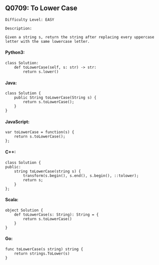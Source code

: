 ## Q0709: To Lower Case

```
Difficulty Level: EASY
```

```
Description:

Given a string s, return the string after replacing every uppercase letter with the same lowercase letter.
```

#### Python3:

```
class Solution:
    def toLowerCase(self, s: str) -> str:
        return s.lower()
```

#### Java:

```
class Solution {
    public String toLowerCase(String s) {
        return s.toLowerCase();
    }
}
```

#### JavaScript:

```
var toLowerCase = function(s) {
    return s.toLowerCase();
};
```

#### C++:

```
class Solution {
public:
    string toLowerCase(string s) {
        transform(s.begin(), s.end(), s.begin(), ::tolower);
        return s;
    }
};
```

#### Scala:

```
object Solution {
    def toLowerCase(s: String): String = {
        return s.toLowerCase()
    }
}
```

#### Go:

```
func toLowerCase(s string) string {
    return strings.ToLower(s)
}
```